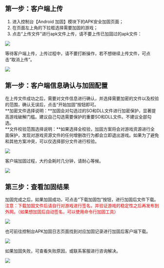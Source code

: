 ## 第一步：客户端上传

1. 进入控制台【Android 加固】模块下的APK安全加固页面；
2. 在页面左上角的下拉框选择需要加固的游戏；
3. 点击“上传文件”进行apk文件上传，请不要上传已加固过的apk文件：

![](/docs/ACE-doc/20_Android-shellservice/20/10/1.png )

等待客户端上传，上传过程中，请不要打断操作，若不想继续上传文件，可点击“取消上传”。

![](/docs/ACE-doc/20_Android-shellservice/20/10/2.png )

## 第一步：客户端信息确认与加固配置

在上传文件成功之后，需要对文件信息进行确认，并选择需要加密的文件以及校验的范围，确认无误后，点击“开始加固”按钮即可。<br/>
**加密文件选择说明：**加固会对勾选过的SO和DLL文件进行加密保护，显著提高游戏破解门槛。建议自己勾选需要保护的重要SO和DLL文件。不建议全部勾选。<br/>
**文件校验范围选择说明：**如果选择全校验，加固方案将会对游戏资源进行全面保护，发现对游戏资源文件的任何增删改行为都会立即退出游戏。如果为了避免和其他方案冲突，可以仅选择部分文件进行校验。

![](/docs/ACE-doc/20_Android-shellservice/20/10/3.png )

客户端加固过程，大约会耗时几分钟，请耐心等候。

![](/docs/ACE-doc/20_Android-shellservice/20/10/4.png )

## 第三步：查看加固结果

加固完成之后，如果加固成功，可点击“下载加固包”按钮，进行加固后文件下载。 <font color="#dd0000">注意：下载加固文件后请自行对游戏进行签名，并验证游戏的稳定性之后再发布到外网。（如果想加固后自动签名，可以使用命令行加固工具）</font>

![](/docs/ACE-doc/20_Android-shellservice/20/10/5.png )

也可前往控制台APK加固日志页面找到对应加固记录进行加固后客户端下载。

![](/docs/ACE-doc/20_Android-shellservice/20/10/6.png )

如果加固失败，可查看失败原因，或联系客服进行咨询解决。

![](/docs/ACE-doc/20_Android-shellservice/20/10/7.png )


